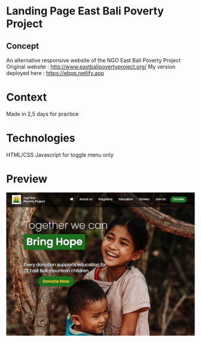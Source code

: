 # Landing Page East Bali Poverty Project

## Concept
An alternative responsive website of the NGO East Bali Poverty Project
Original website : http://www.eastbalipovertyproject.org/
My version deployed here : https://ebpp.netlify.app

# Context
Made in 2,5 days for practice

# Technologies
HTML/CSS
Javascript for toggle menu only

# Preview
![ebpp](https://github.com/kamilduvert/ebpp/blob/master/Capture.PNG)

